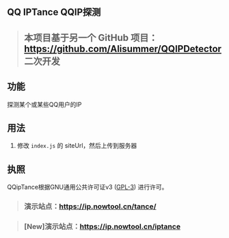## QQ IPTance QQIP探测
> ## 本项目基于另一个 GitHub 项目：https://github.com/Alisummer/QQIPDetector 二次开发

## 功能
探测某个或某些QQ用户的IP

## 用法
1. 修改 `index.js` 的 siteUrl，然后上传到服务器

## 执照
QQipTance根据GNU通用公共许可证v3 (<a href="http://www.gnu.org/copyleft/gpl.html" target="_blank">GPL-3</a>) 进行许可。


> ### 演示站点：<a href="https://ip.nowtool.cn/tance/" target="_blank">https://ip.nowtool.cn/tance/</a>

> ### [New]演示站点：<a href="https://ip.nowtool.cn/iptance/" target="_blank">https://ip.nowtool.cn/iptance</a>
